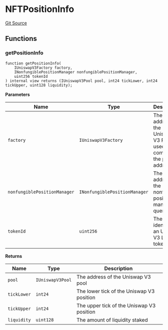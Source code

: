 # NFTPositionInfo
[Git Source](https://github.com/Maia-DAO/test-env-V2/blob/84b5f9e8695c91ddb02f27bb3dfb1c652f55ced4/uni-v3-staker/libraries/NFTPositionInfo.sol)


## Functions
### getPositionInfo


```solidity
function getPositionInfo(
    IUniswapV3Factory factory,
    INonfungiblePositionManager nonfungiblePositionManager,
    uint256 tokenId
) internal view returns (IUniswapV3Pool pool, int24 tickLower, int24 tickUpper, uint128 liquidity);
```
**Parameters**

|Name|Type|Description|
|----|----|-----------|
|`factory`|`IUniswapV3Factory`|The address of the Uniswap V3 Factory used in computing the pool address|
|`nonfungiblePositionManager`|`INonfungiblePositionManager`|The address of the nonfungible position manager to query|
|`tokenId`|`uint256`|The unique identifier of an Uniswap V3 LP token|

**Returns**

|Name|Type|Description|
|----|----|-----------|
|`pool`|`IUniswapV3Pool`|The address of the Uniswap V3 pool|
|`tickLower`|`int24`|The lower tick of the Uniswap V3 position|
|`tickUpper`|`int24`|The upper tick of the Uniswap V3 position|
|`liquidity`|`uint128`|The amount of liquidity staked|


